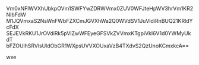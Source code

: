 Vm0xNFlWVXhUbkpOVm1SWFYwZDRWVmx0ZUV0WFJteHpWV3hrVm1KR2NIbFdW
M1JQVmxaS2NsWnFWbFZXCmJGVXhWa2Q0WVdSV1JuVldiRnBUQ21KRldYcFdX
SEJEVkRKU1JrOVdiRk5pVlZwWFEyeGFSVkZVVmxKTgpiVkl6V1d0YWMyUkdT
bFZOUlhSRVlsUldObGR1WXpsUVVXOUxaVzB4TXdvS2QzUnoKCmxkcA==

wxe